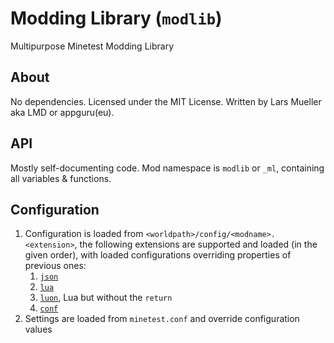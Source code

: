# Modding Library (`modlib`)

Multipurpose Minetest Modding Library

## About

No dependencies. Licensed under the MIT License. Written by Lars Mueller aka LMD or appguru(eu).

## API

Mostly self-documenting code. Mod namespace is `modlib` or `_ml`, containing all variables & functions.

## Configuration

1. Configuration is loaded from `<worldpath>/config/<modname>.<extension>`, the following extensions are supported and loaded (in the given order), with loaded configurations overriding properties of previous ones:
   1. [`json`](https://json.org)
   2. [`lua`](https://lua.org)
   3. [`luon`](https://github.com/appgurueu/luon), Lua but without the `return`
   4. [`conf`](https://github.com/minetest/minetest/blob/master/doc/lua_api.txt)
2. Settings are loaded from `minetest.conf` and override configuration values
